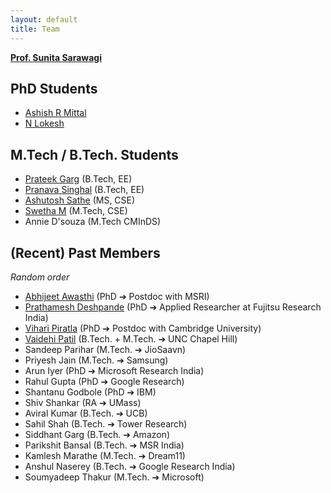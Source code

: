 ```yaml
---
layout: default
title: Team
---
```


**[Prof. Sunita Sarawagi](https://www.cse.iitb.ac.in/~sunita/)**

## PhD Students
* [Ashish R Mittal](https://researcher.draco.res.ibm.com/researcher/view.php?person=in-arakeshk)
* [N Lokesh](https://nlokesh.netlify.app/)

## M.Tech / B.Tech. Students
* [Prateek Garg](https://prateekgargx.github.io/) (B.Tech, EE)
* [Pranava Singhal](https://scholar.google.com/citations?user=7smSwUsAAAAJ&hl=en) (B.Tech, EE)
* [Ashutosh Sathe](https://ashutoshbsathe.github.io/) (MS, CSE)
* [Swetha M](https://swethamagesh.github.io/) (M.Tech, CSE)
* Annie D'souza (M.Tech CMInDS)

## (Recent) Past Members
*Random order*
* [Abhijeet Awasthi](https://www.cse.iitb.ac.in/~awasthi/) (PhD ➔ Postdoc with MSRI)
* [Prathamesh Deshpande](https://pratham16cse.github.io/) (PhD ➔ Applied Researcher at Fujitsu Research India)
* [Vihari Piratla](https://www.cse.iitb.ac.in/~vihari/) (PhD ➔ Postdoc with Cambridge University)
* [Vaidehi Patil](https://vaidehi99.github.io/) (B.Tech. + M.Tech. ➔ UNC Chapel Hill)
* Sandeep Parihar (M.Tech. ➔ JioSaavn)
* Priyesh Jain (M.Tech. ➔ Samsung)
* Arun Iyer (PhD ➔ Microsoft Research India)
* Rahul Gupta (PhD ➔ Google Research)
* Shantanu Godbole (PhD ➔ IBM)
* Shiv Shankar (RA ➔ UMass)
* Aviral Kumar (B.Tech. ➔ UCB)
* Sahil Shah (B.Tech. ➔ Tower Research)
* Siddhant Garg (B.Tech. ➔ Amazon)
* Parikshit Bansal (B.Tech. ➔ MSR India)
* Kamlesh Marathe (M.Tech. ➔ Dream11)
* Anshul Naserey (B.Tech. ➔ Google Research India)
* Soumyadeep Thakur (M.Tech. ➔ Microsoft)
